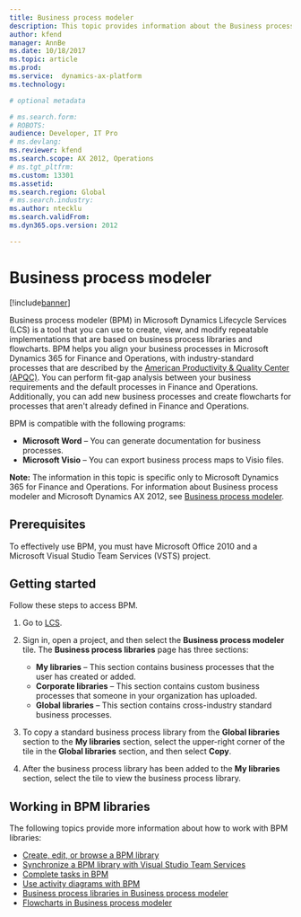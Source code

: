 ```yaml
---
title: Business process modeler
description: This topic provides information about the Business process modeler tool in Lifecycle Services (LCS).
author: kfend
manager: AnnBe
ms.date: 10/18/2017
ms.topic: article
ms.prod: 
ms.service:  dynamics-ax-platform
ms.technology: 

# optional metadata

# ms.search.form: 
# ROBOTS: 
audience: Developer, IT Pro
# ms.devlang: 
ms.reviewer: kfend
ms.search.scope: AX 2012, Operations
# ms.tgt_pltfrm: 
ms.custom: 13301
ms.assetid: 
ms.search.region: Global
# ms.search.industry: 
ms.author: ntecklu
ms.search.validFrom: 
ms.dyn365.ops.version: 2012

---
```


# Business process modeler

[!include[banner](../includes/banner.md)]

Business process modeler (BPM) in Microsoft Dynamics Lifecycle Services (LCS) is a tool that you can use to create, view, and modify repeatable implementations that are based on business process libraries and flowcharts. BPM helps you align your business processes in Microsoft Dynamics 365 for Finance and Operations, with industry-standard processes that are described by the [American Productivity &amp; Quality Center (APQC)](http://www.apqc.org/). You can perform fit-gap analysis between your business requirements and the default processes in Finance and Operations. Additionally, you can add new business processes and create flowcharts for processes that aren't already defined in Finance and Operations.

BPM is compatible with the following programs:

- **Microsoft Word** – You can generate documentation for business processes.
- **Microsoft Visio** – You can export business process maps to Visio files.

**Note:** The information in this topic is specific only to Microsoft Dynamics 365 for Finance and Operations. For information about Business process modeler and Microsoft Dynamics AX 2012, see [Business process modeler](ax-2012/business-process-modeler-lcs.md). 

## Prerequisites

To effectively use BPM, you must have Microsoft Office 2010 and a Microsoft Visual Studio Team Services (VSTS) project.

## Getting started

Follow these steps to access BPM.

1. Go to [LCS](https://lcs.dynamics.com/).
2. Sign in, open a project, and then select the **Business process modeler** tile. The **Business process libraries** page has three sections:

    - **My libraries** – This section contains business processes that the user has created or added.
    - **Corporate libraries** – This section contains custom business processes that someone in your organization has uploaded.
    - **Global libraries** – This section contains cross-industry standard business processes.

3. To copy a standard business process library from the **Global libraries** section to the **My libraries** section, select the upper-right corner of the tile in the **Global libraries** section, and then select **Copy**.
4. After the business process library has been added to the **My libraries** section, select the tile to view the business process library.

## Working in BPM libraries

The following topics provide more information about how to work with BPM libraries:

- [Create, edit, or browse a BPM library](creating-editing-browsing.md)
- [Synchronize a BPM library with Visual Studio Team Services](synchronize-bpm-vsts.md)
- [Complete tasks in BPM](complete-tasks-bpm.md)
- [Use activity diagrams with BPM](using-activity-diagrams.md)
- [Business process libraries in Business process modeler](business-process-libraries-business-process-modeler.md)
- [Flowcharts in Business process modeler](flowcharts-business-process-modeler.md)


